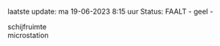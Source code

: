 laatste update: 
ma 19-06-2023  8:15   uur 
Status: FAALT - geel - 
<div class="service Y">schijfruimte</div><div class="service R">microstation</div>